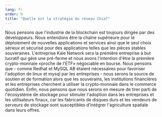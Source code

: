 ```yaml
---
lang: fr
order: 9
title: "Quelle est la stratégie du réseau Chia?"
---
```


Nous pensons que l'industrie de la blockchain est toujours dirigée par des développeurs. Nous entendons être la chaîne supérieure pour le déploiement de nouvelles applications et services ainsi que le seul choix sérieux et sécurisé pour des applications telles que les pièces stables souveraines. L'entreprise Kale Network sera la première entreprise à but lucratif qui gère une pré-ferme et nous avons l'intention d'être la première crypto-monnaie «proche de l'ETF» négociable en bourse. Nous pensons que - comme Redhat et MySQL AB étaient nécessaires pour favoriser l'adoption de linux et mysql par les entreprises - nous serons la source de soutien et de formation alors que les souverains, les institutions financières et les entreprises cherchent à utiliser la crypto-monnaie dans le commerce quotidien. Enfin, nous pensons que nous serons en mesure de tirer parti de l'écosystème de stockage pour stimuler l'adoption dans les entreprises et les utilisateurs finaux, car les fabricants de disques durs et les vendeurs de serveurs de stockage sont susceptibles d'intégrer l'agriculture spatiale dans leurs offres.
